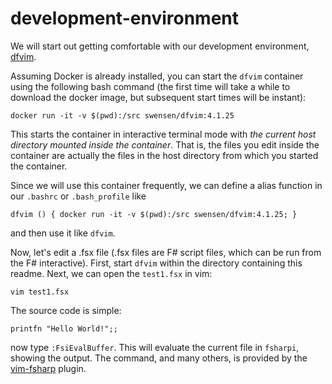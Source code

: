 # development-environment

We will start out getting comfortable with our development environment, [dfvim](https://github.com/stephen-swensen/dfvim).

Assuming Docker is already installed, you can start the `dfvim` container using the following bash command (the first time will take a while to download the docker image, but subsequent start times will be instant):

```
docker run -it -v $(pwd):/src swensen/dfvim:4.1.25
```

This starts the container in interactive terminal mode with _the current host directory mounted inside the container_. That is, the files you edit inside the container are actually the files in the host directory from which you started the container.

Since we will use this container frequently, we can define a alias function in our `.bashrc` or `.bash_profile` like

```
dfvim () { docker run -it -v $(pwd):/src swensen/dfvim:4.1.25; }
```

and then use it like `dfvim`.

Now, let's edit a .fsx file (.fsx files are F# script files, which can be run from the F# interactive). First, start `dfvim` within the directory containing this readme. Next, we can open the `test1.fsx` in vim:

```
vim test1.fsx
```

The source code is simple:

```
printfn "Hello World!";;
```

now type `:FsiEvalBuffer`. This will evaluate the current file in `fsharpi`, showing the output. The command, and many others, is provided by the [vim-fsharp](https://github.com/fsharp/vim-fsharp) plugin.
